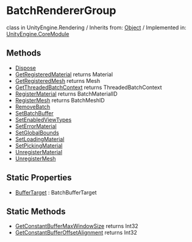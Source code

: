 # BatchRendererGroup
class in UnityEngine.Rendering
 / Inherits from: <a href="https://docs.unity3d.com/6000.0/Documentation/ScriptReference/Object.html">Object</a> / Implemented in: <a href="https://docs.unity3d.com/6000.0/Documentation/ScriptReference/UnityEngine.CoreModule.html">UnityEngine.CoreModule</a>

## Methods
- <a href="https://docs.unity3d.com/6000.0/Documentation/ScriptReference/BatchRendererGroup.Dispose.html">Dispose</a>
- <a href="https://docs.unity3d.com/6000.0/Documentation/ScriptReference/BatchRendererGroup.GetRegisteredMaterial.html">GetRegisteredMaterial</a> returns Material
- <a href="https://docs.unity3d.com/6000.0/Documentation/ScriptReference/BatchRendererGroup.GetRegisteredMesh.html">GetRegisteredMesh</a> returns Mesh
- <a href="https://docs.unity3d.com/6000.0/Documentation/ScriptReference/BatchRendererGroup.GetThreadedBatchContext.html">GetThreadedBatchContext</a> returns ThreadedBatchContext
- <a href="https://docs.unity3d.com/6000.0/Documentation/ScriptReference/BatchRendererGroup.RegisterMaterial.html">RegisterMaterial</a> returns BatchMaterialID
- <a href="https://docs.unity3d.com/6000.0/Documentation/ScriptReference/BatchRendererGroup.RegisterMesh.html">RegisterMesh</a> returns BatchMeshID
- <a href="https://docs.unity3d.com/6000.0/Documentation/ScriptReference/BatchRendererGroup.RemoveBatch.html">RemoveBatch</a>
- <a href="https://docs.unity3d.com/6000.0/Documentation/ScriptReference/BatchRendererGroup.SetBatchBuffer.html">SetBatchBuffer</a>
- <a href="https://docs.unity3d.com/6000.0/Documentation/ScriptReference/BatchRendererGroup.SetEnabledViewTypes.html">SetEnabledViewTypes</a>
- <a href="https://docs.unity3d.com/6000.0/Documentation/ScriptReference/BatchRendererGroup.SetErrorMaterial.html">SetErrorMaterial</a>
- <a href="https://docs.unity3d.com/6000.0/Documentation/ScriptReference/BatchRendererGroup.SetGlobalBounds.html">SetGlobalBounds</a>
- <a href="https://docs.unity3d.com/6000.0/Documentation/ScriptReference/BatchRendererGroup.SetLoadingMaterial.html">SetLoadingMaterial</a>
- <a href="https://docs.unity3d.com/6000.0/Documentation/ScriptReference/BatchRendererGroup.SetPickingMaterial.html">SetPickingMaterial</a>
- <a href="https://docs.unity3d.com/6000.0/Documentation/ScriptReference/BatchRendererGroup.UnregisterMaterial.html">UnregisterMaterial</a>
- <a href="https://docs.unity3d.com/6000.0/Documentation/ScriptReference/BatchRendererGroup.UnregisterMesh.html">UnregisterMesh</a>

## Static Properties
- <a href="https://docs.unity3d.com/6000.0/Documentation/ScriptReference/BatchRendererGroup-BufferTarget.html">BufferTarget</a> : BatchBufferTarget

## Static Methods
- <a href="https://docs.unity3d.com/6000.0/Documentation/ScriptReference/BatchRendererGroup.GetConstantBufferMaxWindowSize.html">GetConstantBufferMaxWindowSize</a> returns Int32
- <a href="https://docs.unity3d.com/6000.0/Documentation/ScriptReference/BatchRendererGroup.GetConstantBufferOffsetAlignment.html">GetConstantBufferOffsetAlignment</a> returns Int32
